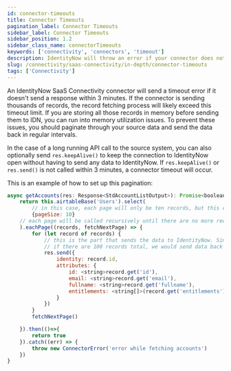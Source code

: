 ```yaml
---
id: connector-timeouts
title: Connector Timeouts
pagination_label: Connector Timeouts
sidebar_label: Connector Timeouts
sidebar_position: 1.2
sidebar_class_name: connectorTimeouts
keywords: ['connectivity', 'connectors', 'timeout']
description: IdentityNow will throw an error if your connector does not send a response in 3 minutes. For connector commands that might take longer than 3 minutes, make sure to send data at regular intervals to prevent a timeout.
slug: /connectivity/saas-connectivity/in-depth/connector-timeouts
tags: ['Connectivity']
---
```


An IdentityNow SaaS Connectivity connector will send a timeout error if it doesn't send a response within 3 minutes. If the connector is sending thousands of records, the record fetching process will likely exceed this timeout limit. If you are storing all those records in memory before sending them to IDN, you can run into memory utilization issues. To prevent these issues, you should paginate through your source data and send the data back in regular intervals.

In the case of a long running API call to the source system, you can also optionally send `res.keepAlive()` to keep the connection to IdentityNow open without having to send any data to IdentityNow. If `res.keepAlive()` or `res.send()` is not called within 3 minutes, a connector timeout will occur.

This is an example of how to set up this pagination: 

```javascript
async getAccounts(res: Response<StdAccountListOutput>): Promise<boolean> {
    return this.airtableBase('Users').select(
        // in this case, each page will only be ten records, but this could be increased depending on your needs and the limits of the source connector
        {pageSize: 10}
    // each page will be called recursively until there are no more records to fetch, at which case the promise is fulfilled
    ).eachPage((records, fetchNextPage) => {
        for (let record of records) {
            // this is the part that sends the data to IdentityNow. Since eachPage is called with just 10 records, 
            // if there are 100 records total, we would send data back to IDN in 10 sets of 10 records.
            res.send({
                identity: record.id,
                attributes: {
                    id: <string>record.get('id'),
                    email: <string>record.get('email'),
                    fullname: <string>record.get('fullname'),
                    entitlements: <string[]>(record.get('entitlements') ? record.get('entitlements') : [])
                }
            })
        }
        fetchNextPage()

    }).then(()=>{
        return true
    }).catch((err) => {
        throw new ConnectorError('error while fetching accounts')
    })
}

```
